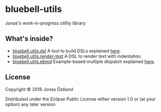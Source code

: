 # bluebell-utils

Jonas's work-in-progress utility library

## What's inside?

- [bluebell.utils.dsl](src/bluebell/utils/dsl.clj)
  A tool to build DSLs explained [here](http://ostlund.rocks/posts/2018-09-06-dsls/).
- [bluebell.utils.render-test](src/bluebell/utils/render_text.clj)
  A DSL to render text with indentation.
- [bluebell.utils.ebmd](src/bluebell/utils/ebmd.clj)
  Example-based multiple dispatch explained [here](http://ostlund.rocks/posts/2018-09-14-ebmd/).


## License

Copyright © 2018 Jonas Östlund

Distributed under the Eclipse Public License either version 1.0 or (at
your option) any later version.
